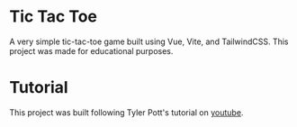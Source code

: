 # Tic Tac Toe

A very simple tic-tac-toe game built using Vue, Vite, and TailwindCSS. This project was made for educational purposes.

# Tutorial

This project was built following Tyler Pott's tutorial on [youtube](https://www.youtube.com/watch?v=sjYxRlwHvsM).
